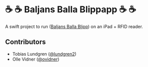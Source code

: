 # :coffee: :coffee: Baljans Balla Blippapp :coffee: :coffee:

A swift project to run ([Baljans Balla Blipp](https://github.com/Baljan/baljans-balla-blipp)) on an iPad + RFID reader.

## Contributors
* Tobias Lundgren ([@lundgren2](https://github.com/lundgren2))
* Olle Vidner ([@ovidner](https://github.com/ovidner))
